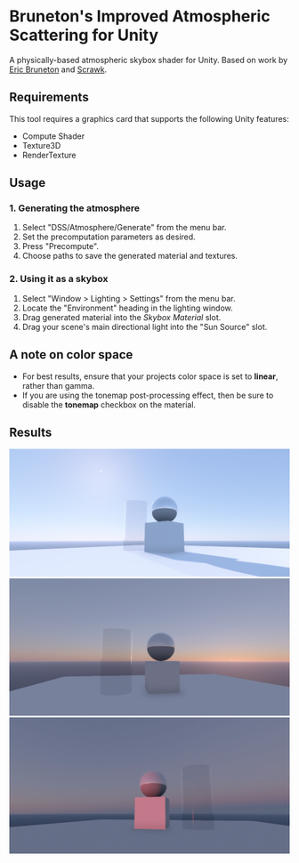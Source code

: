 # Bruneton's Improved Atmospheric Scattering for Unity

A physically-based atmospheric skybox shader for Unity. Based on work by [Eric Bruneton](https://github.com/ebruneton/precomputed_atmospheric_scattering) and [Scrawk](https://github.com/Scrawk/Brunetons-Improved-Atmospheric-Scattering).

## Requirements

This tool requires a graphics card that supports the following Unity features:
- Compute Shader
- Texture3D
- RenderTexture

## Usage

### 1. Generating the atmosphere

1. Select "DSS/Atmosphere/Generate" from the menu bar.
2. Set the precomputation parameters as desired.
3. Press "Precompute".
4. Choose paths to save the generated material and textures.

### 2. Using it as a skybox

1. Select "Window > Lighting > Settings" from the menu bar.
2. Locate the "Environment" heading in the lighting window.
3. Drag generated material into the *Skybox Material* slot.
4. Drag your scene's main directional light into the "Sun Source" slot.

## A note on color space

- For best results, ensure that your projects color space is set to **linear**, rather than gamma.
- If you are using the tonemap post-processing effect, then be sure to disable the **tonemap** checkbox on the material.

## Results

![midday](../../img/ewiTBgX.png)
![sunset](../../img/FI0mD97.png)
![twilight](../../img/FRgBzV9.png)